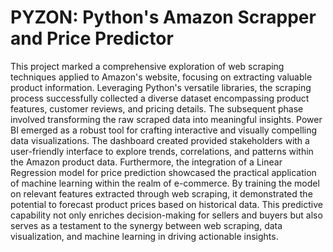 <h1>PYZON: Python's Amazon Scrapper and Price Predictor</h1>

This project marked a comprehensive exploration of web scraping techniques applied to Amazon's website, focusing on extracting valuable product information.
Leveraging Python's versatile libraries, the scraping process successfully collected a diverse dataset encompassing product features, customer reviews, and pricing details.
The subsequent phase involved transforming the raw scraped data into meaningful insights. Power BI emerged as a robust tool for crafting interactive and visually compelling data visualizations. The dashboard created provided stakeholders with a user-friendly interface to explore trends, correlations, and patterns within the Amazon product data. Furthermore, the integration of a Linear Regression model for price prediction showcased the practical application of machine learning within the realm of e-commerce. By training the model on relevant features extracted through web scraping, it demonstrated the potential to forecast product prices based on historical data. This predictive capability not only enriches decision-making for sellers and buyers but also serves as a testament to the synergy between web scraping, data visualization, and machine learning in driving actionable insights.
